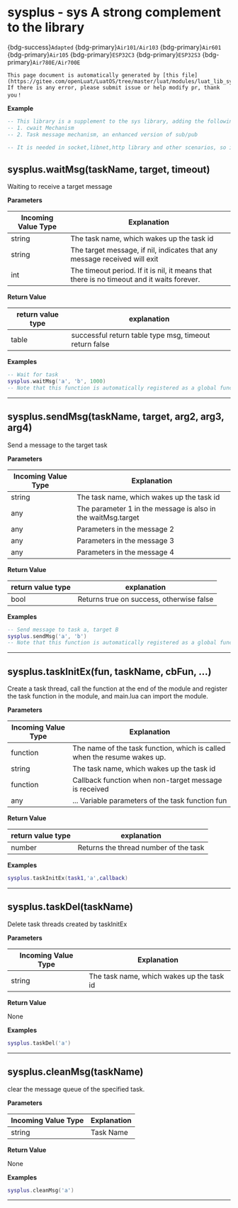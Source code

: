 # sysplus - sys A strong complement to the library

{bdg-success}`Adapted` {bdg-primary}`Air101/Air103` {bdg-primary}`Air601` {bdg-primary}`Air105` {bdg-primary}`ESP32C3` {bdg-primary}`ESP32S3` {bdg-primary}`Air780E/Air700E`

```{note}
This page document is automatically generated by [this file](https://gitee.com/openLuat/LuatOS/tree/master/luat/modules/luat_lib_sysplus_doc.c). If there is any error, please submit issue or help modify pr, thank you！
```


**Example**

```lua
-- This library is a supplement to the sys library, adding the following content:
-- 1. cwait Mechanism
-- 2. Task message mechanism, an enhanced version of sub/pub

-- It is needed in socket,libnet,http library and other scenarios, so it is also needed.require

```

## sysplus.waitMsg(taskName, target, timeout)



Waiting to receive a target message

**Parameters**

|Incoming Value Type | Explanation|
|-|-|
|string|The task name, which wakes up the task id|
|string|The target message, if nil, indicates that any message received will exit|
|int|The timeout period. If it is nil, it means that there is no timeout and it waits forever.|

**Return Value**

|return value type | explanation|
|-|-|
|table|successful return table type msg, timeout return false|

**Examples**

```lua
-- Wait for task
sysplus.waitMsg('a', 'b', 1000)
-- Note that this function is automatically registered as a global function sys_wait

```

---

## sysplus.sendMsg(taskName, target, arg2, arg3, arg4)



Send a message to the target task

**Parameters**

|Incoming Value Type | Explanation|
|-|-|
|string|The task name, which wakes up the task id|
|any|The parameter 1 in the message is also in the waitMsg.target|
|any|Parameters in the message 2|
|any|Parameters in the message 3|
|any|Parameters in the message 4|

**Return Value**

|return value type | explanation|
|-|-|
|bool|Returns true on success, otherwise false|

**Examples**

```lua
-- Send message to task a, target B
sysplus.sendMsg('a', 'b')
-- Note that this function is automatically registered as a global function sys_send

```

---

## sysplus.taskInitEx(fun, taskName, cbFun, ...)



Create a task thread, call the function at the end of the module and register the task function in the module, and main.lua can import the module.

**Parameters**

|Incoming Value Type | Explanation|
|-|-|
|function|The name of the task function, which is called when the resume wakes up.|
|string|The task name, which wakes up the task id|
|function|Callback function when non-target message is received|
|any|... Variable parameters of the task function fun|

**Return Value**

|return value type | explanation|
|-|-|
|number|Returns the thread number of the task|

**Examples**

```lua
sysplus.taskInitEx(task1,'a',callback)

```

---

## sysplus.taskDel(taskName)



Delete task threads created by taskInitEx

**Parameters**

|Incoming Value Type | Explanation|
|-|-|
|string|The task name, which wakes up the task id|

**Return Value**

None

**Examples**

```lua
sysplus.taskDel('a')

```

---

## sysplus.cleanMsg(taskName)



clear the message queue of the specified task.

**Parameters**

|Incoming Value Type | Explanation|
|-|-|
|string|Task Name|

**Return Value**

None

**Examples**

```lua
sysplus.cleanMsg('a')

```

---


